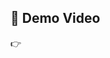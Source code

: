 ## 🎥 Demo Video
👉 [](https://drive.google.com/file/d/1bZeDuRLAz7oqm5h2ONxezKwEzraTfC3h/view?usp=sharing)